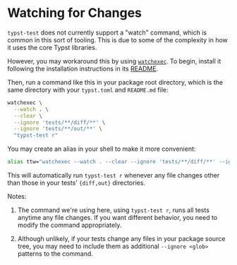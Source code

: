 # Watching for Changes

`typst-test` does not currently support a "watch" command, which is common in this sort of tooling.
This is due to some of the complexity in how it uses the core Typst libraries.

However, you may workaround this by using [`watchexec`](https://watchexec.github.io/).
To begin, install it following the installation instructions in its [README](https://github.com/watchexec/watchexec).

Then, run a command like this in your package root directory, which is the same directory with your `typst.toml` and `README.md` file:

```bash
watchexec \
  --watch . \
  --clear \
  --ignore 'tests/**/diff/**' \
  --ignore 'tests/**/out/**' \
  "typst-test r"
```

You may create an alias in your shell to make it more convenient:

```bash
alias ttw="watchexec --watch . --clear --ignore 'tests/**/diff/**' --ignore 'tests/**/out/**' 'typst-test r'"
```

This will automatically run `typst-test r` whenever any file changes other than those in your tests' `{diff,out}` directories.

<div class="warning">

Notes:

1. The command we're using here, using `typst-test r`, runs all tests anytime any file changes.
   If you want different behavior, you need to modify the command appropriately.

2. Although unlikely, if your tests change any files in your package source tree, you may need to include them as additional `--ignore <glob>` patterns to the command.

</div>
